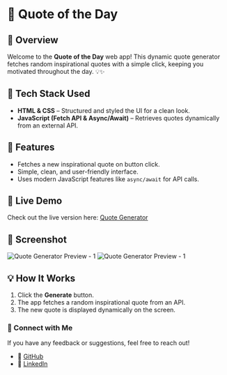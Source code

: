 # 🚀 Quote of the Day

## 🌟 Overview
Welcome to the **Quote of the Day** web app! This dynamic quote generator fetches random inspirational quotes with a simple click, keeping you motivated throughout the day. 💡✨

## 🔧 Tech Stack Used
- **HTML & CSS** – Structured and styled the UI for a clean look.
- **JavaScript (Fetch API & Async/Await)** – Retrieves quotes dynamically from an external API.

## 🎯 Features
- Fetches a new inspirational quote on button click.
- Simple, clean, and user-friendly interface.
- Uses modern JavaScript features like `async/await` for API calls.

## 🚀 Live Demo
Check out the live version here: [Quote Generator](https://koonakavya11.github.io/quote-generator/)

## 📸 Screenshot
![Quote Generator Preview - 1](https://github.com/user-attachments/assets/df18dd98-e549-497a-9274-a530c4992b91)
![Quote Generator Preview - 1](https://github.com/user-attachments/assets/f6c2b20b-45c0-4af4-9756-1c34a6c1fa25)


## 💡 How It Works
1. Click the **Generate** button.
2. The app fetches a random inspirational quote from an API.
3. The new quote is displayed dynamically on the screen.

### 💬 Connect with Me
If you have any feedback or suggestions, feel free to reach out!
- 🔗 [GitHub](https://github.com/koonakavya11)
- 💼 [LinkedIn](https://www.linkedin.com/in/kavya-koona/)


